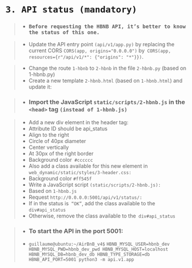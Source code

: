 # ```3. API status (mandatory)```

>- ### ```Before requesting the HBNB API, it’s better to know the status of this one.```

>- Update the API entry point ```(api/v1/app.py)``` by replacing the current CORS ```CORS(app, origins="0.0.0.0")``` by``` CORS(app, resources={r"/api/v1/*": {"origins": "*"}})```.

>- Change the route ```1-hbnb``` to ```2-hbnb``` in the file ```2-hbnb.py``` (based on 1-hbnb.py)
>- Create a new template ```2-hbnb.html``` (based on ```1-hbnb.html```) and update it:

>- ### Import the JavaScript ```static/scripts/2-hbnb.js``` in the ```<head>``` tag ```(instead of 1-hbnb.js)```

>- Add a new div element in the header tag:
>- Attribute ID should be api_status
>- Align to the right
>- Circle of 40px diameter
>- Center vertically
>- At 30px of the right border
>- Background color``` #cccccc```
>- Also add a class available for this new element in ```web_dynamic/static/styles/3-header.css:```
>- Background color ```#ff545f```
>- Write a JavaScript script ```(static/scripts/2-hbnb.js):```
>- Based on ```1-hbnb.js```
>- Request ```http://0.0.0.0:5001/api/v1/status/:```
>- If in the status is``` “OK”```, add the class available to the ```div#api_status```
>- Otherwise, remove the class available to the``` div#api_status```

>- ### To start the API in the port 5001:
>- ```guillaume@ubuntu:~/AirBnB_v4$``` ```HBNB_MYSQL_USER=hbnb_dev HBNB_MYSQL_PWD=hbnb_dev_pwd HBNB_MYSQL_HOST=localhost HBNB_MYSQL_DB=hbnb_dev_db HBNB_TYPE_STORAGE=db HBNB_API_PORT=5001 python3 -m api.v1.app```
